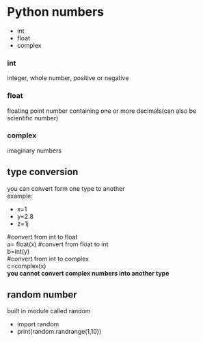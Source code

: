 # **Python numbers**
- int
- float
- complex 
### int 
integer, whole number, positive or negative 
### float 
floating point number containing one or more decimals(can also be scientific number)
### complex
imaginary numbers 
## **type conversion**
you can convert form one type to another    
example:    
- x=1
- y=2.8
- z=1j

#convert from int to float  
a= float(x) 
#convert from float to int  
b=int(y)    
#convert from int to complex    
c=complex(x)    
**you cannot convert complex numbers into another type**    
## **random number**
built in module called random   
- import random 
- print(random.randrange(1,10))
